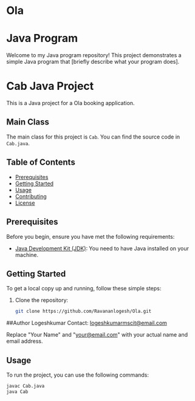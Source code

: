 # Ola
# Java Program

Welcome to my Java program repository! This project demonstrates a simple Java program that [briefly describe what your program does]. 

# Cab Java Project

This is a Java project for a Ola booking application.

## Main Class

The main class for this project is `Cab`. You can find the source code in `Cab.java`.


## Table of Contents

- [Prerequisites](#prerequisites)
- [Getting Started](#getting-started)
- [Usage](#usage)
- [Contributing](#contributing)
- [License](#license)

## Prerequisites

Before you begin, ensure you have met the following requirements:
- [Java Development Kit (JDK)](https://www.oracle.com/java/technologies/javase-downloads.html): You need to have Java installed on your machine.

## Getting Started

To get a local copy up and running, follow these simple steps:

1. Clone the repository:
   ```sh
   git clone https://github.com/Ravananlogesh/Ola.git
##Author
 Logeshkumar
 Contact: logeshkumarmscit@email.com



Replace "Your Name" and "your@email.com" with your actual name and email address.


## Usage

To run the project, you can use the following commands:

```bash
javac Cab.java
java Cab



